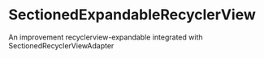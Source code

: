 # SectionedExpandableRecyclerView
An improvement recyclerview-expandable integrated with SectionedRecyclerViewAdapter
